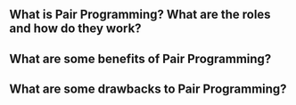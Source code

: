 ## What is Pair Programming? What are the roles and how do they work?

## What are some benefits of Pair Programming?

## What are some drawbacks to Pair Programming?